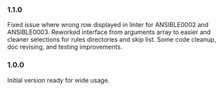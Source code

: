 ### 1.1.0
Fixed issue where wrong row displayed in linter for ANSIBLE0002 and ANSIBLE0003.
Reworked interface from arguments array to easier and cleaner selections for rules directories and skip list.
Some code cleanup, doc revising, and testing improvements.

### 1.0.0
Initial version ready for wide usage.
